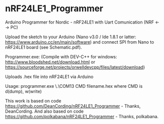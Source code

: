 # nRF24LE1_Programmer
Arduino Programmer for Nordic - nRF24LE1 with Uart Comunication (NRF <--> PC)

Upload the sketch to your Arduino (Nano v3.0 / Ide 1.8.1 or latter: https://www.arduino.cc/en/main/software) and connect SPI from Nano to nRF24LE1 board (see Schematic.pdf).

Programmer.exe: (Compile with DEV-C++ for windows: http://www.bloodshed.net/download.html or https://sourceforge.net/projects/orwelldevcpp/files/latest/download)

Uploads .hex file into nRF24LE1 via Arduino

Usage: programmer.exe \\.\COM13 CMD filename.hex
where CMD is d(dump), w(write)

This work is based on code https://github.com/DeanCording/nRF24LE1_Programmer - Thanks, DeanCording.
And also based on code https://github.com/polkabana/nRF24LE1_Programmer - Thanks, polkabana.
